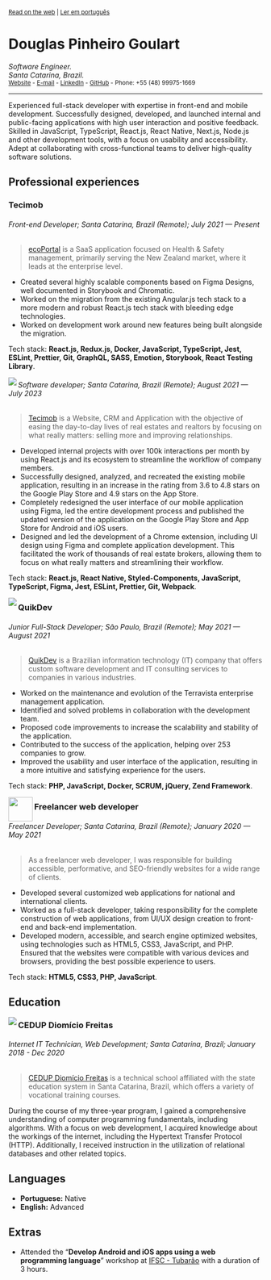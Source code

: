 <sup>

[Read on the web](https://github.com/doougui/resume/blob/master/EN-US.md) | [Ler em português](https://github.com/doougui/resume/blob/master/PT-BR.md)

</sup>

# Douglas Pinheiro Goulart

_Software Engineer._  
_Santa Catarina, Brazil._  
<sub>[Website](https://douglasgoulart.com/) - [E-mail](douglaspigoulart@gmail.com) - [LinkedIn](https://linkedin.com/in/douglaspigoulart/) - [GitHub](https://github.com/doougui) - Phone: +55 (48) 99975-1669</sub>

---

Experienced full-stack developer with expertise in front-end and mobile development. Successfully designed, developed, and launched internal and public-facing applications with high user interaction and positive feedback. Skilled in JavaScript, TypeScript, React.js, React Native, Next.js, Node.js and other development tools, with a focus on usability and accessibility. Adept at collaborating with cross-functional teams to deliver high-quality software solutions.

## Professional experiences

### Tecimob

###### Front-end Developer; Santa Catarina, Brazil (Remote); July 2021 — Present

> [ecoPortal](https://www.ecoportal.com/) is a SaaS application focused on Health & Safety management, primarily serving the New Zealand market, where it leads at the enterprise level.

- Created several highly scalable components based on Figma Designs, well documented in Storybook and Chromatic. 
- Worked on the migration from the existing Angular.js tech stack to a more modern and robust React.js tech stack with bleeding edge technologies.
- Worked on development work around new features being built alongside the migration.

Tech stack: **React.js, Redux.js, Docker, JavaScript, TypeScript, Jest, ESLint, Prettier, Git, GraphQL, SASS, Emotion, Storybook, React Testing Library**.

<img src="https://user-images.githubusercontent.com/44846329/232336807-b81fe5e3-b5b5-4b31-96c2-fe634507630e.png" align="left" />

###### Software developer; Santa Catarina, Brazil (Remote); August 2021 — July 2023

> [Tecimob](https://tecimob.com.br/) is a Website, CRM and Application with the objective of easing the day-to-day lives of real estates and realtors by focusing on what really matters: selling more and improving relationships.

- Developed internal projects with over 100k interactions per month by using React.js and its ecosystem to streamline the workflow of company members.
- Successfully designed, analyzed, and recreated the existing mobile application, resulting in an increase in the rating from 3.6 to 4.8 stars on the Google Play Store and 4.9 stars on the App Store.
- Completely redesigned the user interface of our mobile application using Figma, led the entire development process and published the updated version of the application on the Google Play Store and App Store for Android and iOS users.
- Designed and led the development of a Chrome extension, including UI design using Figma and complete application development. This facilitated the work of thousands of real estate brokers, allowing them to focus on what really matters and streamlining their workflow.

Tech stack: **React.js, React Native, Styled-Components, JavaScript, TypeScript, Figma, Jest, ESLint, Prettier, Git, Webpack**.

<img src="https://user-images.githubusercontent.com/44846329/232336837-1863a906-1e7b-4a10-9b6a-b7e3aff81623.png" align="left" />

### QuikDev

###### Junior Full-Stack Developer; São Paulo, Brazil (Remote); May 2021 — August 2021

> [QuikDev](https://quikdev.com.br/) is a Brazilian information technology (IT) company that offers custom software development and IT consulting services to companies in various industries.

- Worked on the maintenance and evolution of the Terravista enterprise management application.
- Identified and solved problems in collaboration with the development team.
- Proposed code improvements to increase the scalability and stability of the application.
- Contributed to the success of the application, helping over 253 companies to grow.
- Improved the usability and user interface of the application, resulting in a more intuitive and satisfying experience for the users.

Tech stack: **PHP, JavaScript, Docker, SCRUM, jQuery, Zend Framework**.

<img src="https://douglasgoulart.com/img/icon-192.png" width="48" align="left" />

### Freelancer web developer

###### Freelancer Developer; Santa Catarina, Brazil (Remote); January 2020 — May 2021

> As a freelancer web developer, I was responsible for building accessible, performative, and SEO-friendly websites for a wide range of clients.

- Developed several customized web applications for national and international clients.
- Worked as a full-stack developer, taking responsibility for the complete construction of web applications, from UI/UX design creation to front-end and back-end implementation.
- Developed modern, accessible, and search engine optimized websites, using technologies such as HTML5, CSS3, JavaScript, and PHP. Ensured that the websites were compatible with various devices and browsers, providing the best possible experience to users.

Tech stack: **HTML5, CSS3, PHP, JavaScript**.

## Education

<img src="https://user-images.githubusercontent.com/44846329/232353960-119b79b5-bb3c-480f-95e7-85a0c00fd95d.png" align="left" />

### CEDUP Diomício Freitas

###### Internet IT Technician, Web Development; Santa Catarina, Brazil; January 2018 - Dec 2020

> [CEDUP Diomício Freitas](https://ceduptubarao.com.br/) is a technical school affiliated with the state education system in Santa Catarina, Brazil, which offers a variety of vocational training courses.

During the course of my three-year program, I gained a comprehensive understanding of computer programming fundamentals, including algorithms. With a focus on web development, I acquired knowledge about the workings of the internet, including the Hypertext Transfer Protocol (HTTP). Additionally, I received instruction in the utilization of relational databases and other related topics.

## Languages

- **Portuguese:** Native
- **English:** Advanced

## Extras

* Attended the “**Develop Android and iOS apps using a web programming language**” workshop at [IFSC - Tubarão](https://www.ifsc.edu.br/web/campus-tubarao) with a duration of 3 hours.
